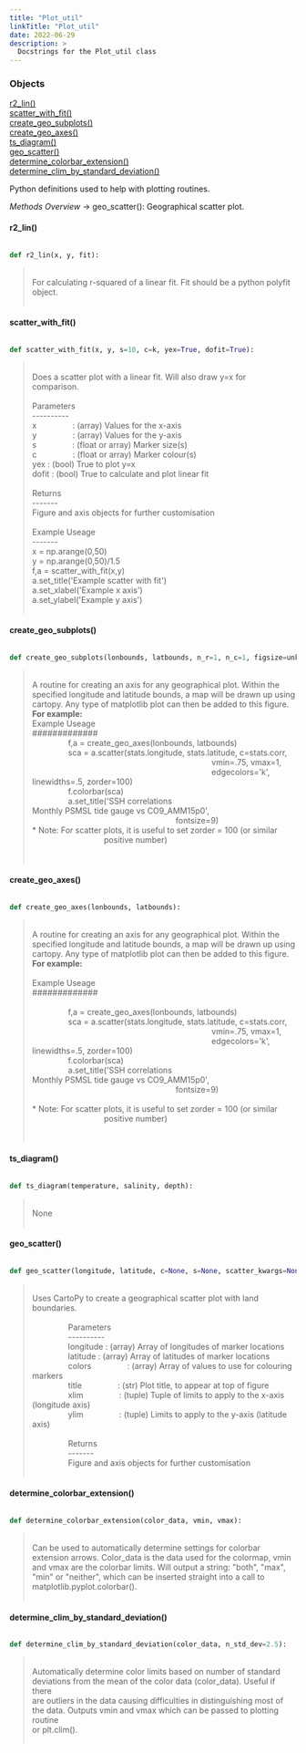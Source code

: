 ```yaml
---
title: "Plot_util"
linkTitle: "Plot_util"
date: 2022-06-29
description: >
  Docstrings for the Plot_util class
---
```

### Objects

[r2_lin()](#r2_lin)<br />
[scatter_with_fit()](#scatter_with_fit)<br />
[create_geo_subplots()](#create_geo_subplots)<br />
[create_geo_axes()](#create_geo_axes)<br />
[ts_diagram()](#ts_diagram)<br />
[geo_scatter()](#geo_scatter)<br />
[determine_colorbar_extension()](#determine_colorbar_extension)<br />
[determine_clim_by_standard_deviation()](#determine_clim_by_standard_deviation)<br />

Python definitions used to help with plotting routines.

*Methods Overview*
    -> geo_scatter(): Geographical scatter plot.
#### r2_lin()
```python

def r2_lin(x, y, fit):
```
> <br />
> For calculating r-squared of a linear fit. Fit should be a python polyfit object.<br />
> <br />
#### scatter_with_fit()
```python

def scatter_with_fit(x, y, s=10, c=k, yex=True, dofit=True):
```
> <br />
> Does a scatter plot with a linear fit. Will also draw y=x for<br />
> comparison.<br />
> <br />
> Parameters<br />
> ----------<br />
> x&nbsp;&nbsp;&nbsp;&nbsp;&nbsp;&nbsp;&nbsp;&nbsp;&nbsp;&nbsp;&nbsp;&nbsp;&nbsp;&nbsp;&nbsp;   : (array) Values for the x-axis<br />
> y&nbsp;&nbsp;&nbsp;&nbsp;&nbsp;&nbsp;&nbsp;&nbsp;&nbsp;&nbsp;&nbsp;&nbsp;&nbsp;&nbsp;&nbsp;   : (array) Values for the y-axis<br />
> s&nbsp;&nbsp;&nbsp;&nbsp;&nbsp;&nbsp;&nbsp;&nbsp;&nbsp;&nbsp;&nbsp;&nbsp;&nbsp;&nbsp;&nbsp;   : (float or array) Marker size(s)<br />
> c&nbsp;&nbsp;&nbsp;&nbsp;&nbsp;&nbsp;&nbsp;&nbsp;&nbsp;&nbsp;&nbsp;&nbsp;&nbsp;&nbsp;&nbsp;   : (float or array) Marker colour(s)<br />
> yex   : (bool) True to plot y=x<br />
> dofit : (bool) True to calculate and plot linear fit<br />
> <br />
> Returns<br />
> -------<br />
> Figure and axis objects for further customisation<br />
> <br />
> Example Useage<br />
> -------<br />
> x = np.arange(0,50)<br />
> y = np.arange(0,50)/1.5<br />
> f,a = scatter_with_fit(x,y)<br />
> a.set_title('Example scatter with fit')<br />
> a.set_xlabel('Example x axis')<br />
> a.set_ylabel('Example y axis')<br />
> <br />
#### create_geo_subplots()
```python

def create_geo_subplots(lonbounds, latbounds, n_r=1, n_c=1, figsize=unknown):
```
> <br />
>    A routine for creating an axis for any geographical plot. Within the<br />
>    specified longitude and latitude bounds, a map will be drawn up using<br />
>    cartopy. Any type of matplotlib plot can then be added to this figure.<br />
> <b>   For example:</b><br />
>    Example Useage<br />
>    #############<br />
> &nbsp;&nbsp;&nbsp;&nbsp;&nbsp;&nbsp;&nbsp;&nbsp;&nbsp;&nbsp;&nbsp;&nbsp;&nbsp;&nbsp;&nbsp;     f,a = create_geo_axes(lonbounds, latbounds)<br />
> &nbsp;&nbsp;&nbsp;&nbsp;&nbsp;&nbsp;&nbsp;&nbsp;&nbsp;&nbsp;&nbsp;&nbsp;&nbsp;&nbsp;&nbsp;     sca = a.scatter(stats.longitude, stats.latitude, c=stats.corr,<br />
> &nbsp;&nbsp;&nbsp;&nbsp;&nbsp;&nbsp;&nbsp;&nbsp;&nbsp;&nbsp;&nbsp;&nbsp;&nbsp;&nbsp;&nbsp;  &nbsp;&nbsp;&nbsp;&nbsp;&nbsp;&nbsp;&nbsp;&nbsp;&nbsp;&nbsp;&nbsp;&nbsp;&nbsp;&nbsp;&nbsp;  &nbsp;&nbsp;&nbsp;&nbsp;&nbsp;&nbsp;&nbsp;&nbsp;&nbsp;&nbsp;&nbsp;&nbsp;&nbsp;&nbsp;&nbsp;  &nbsp;&nbsp;&nbsp;&nbsp;&nbsp;&nbsp;&nbsp;&nbsp;&nbsp;&nbsp;&nbsp;&nbsp;&nbsp;&nbsp;&nbsp;  &nbsp;&nbsp;&nbsp;&nbsp;&nbsp;&nbsp;&nbsp;&nbsp;&nbsp;&nbsp;&nbsp;&nbsp;&nbsp;&nbsp;&nbsp;     vmin=.75, vmax=1,<br />
> &nbsp;&nbsp;&nbsp;&nbsp;&nbsp;&nbsp;&nbsp;&nbsp;&nbsp;&nbsp;&nbsp;&nbsp;&nbsp;&nbsp;&nbsp;  &nbsp;&nbsp;&nbsp;&nbsp;&nbsp;&nbsp;&nbsp;&nbsp;&nbsp;&nbsp;&nbsp;&nbsp;&nbsp;&nbsp;&nbsp;  &nbsp;&nbsp;&nbsp;&nbsp;&nbsp;&nbsp;&nbsp;&nbsp;&nbsp;&nbsp;&nbsp;&nbsp;&nbsp;&nbsp;&nbsp;  &nbsp;&nbsp;&nbsp;&nbsp;&nbsp;&nbsp;&nbsp;&nbsp;&nbsp;&nbsp;&nbsp;&nbsp;&nbsp;&nbsp;&nbsp;  &nbsp;&nbsp;&nbsp;&nbsp;&nbsp;&nbsp;&nbsp;&nbsp;&nbsp;&nbsp;&nbsp;&nbsp;&nbsp;&nbsp;&nbsp;     edgecolors='k', linewidths=.5, zorder=100)<br />
> &nbsp;&nbsp;&nbsp;&nbsp;&nbsp;&nbsp;&nbsp;&nbsp;&nbsp;&nbsp;&nbsp;&nbsp;&nbsp;&nbsp;&nbsp;     f.colorbar(sca)<br />
> &nbsp;&nbsp;&nbsp;&nbsp;&nbsp;&nbsp;&nbsp;&nbsp;&nbsp;&nbsp;&nbsp;&nbsp;&nbsp;&nbsp;&nbsp;     a.set_title('SSH correlations <br />
> Monthly PSMSL tide gauge vs CO9_AMM15p0',<br />
> &nbsp;&nbsp;&nbsp;&nbsp;&nbsp;&nbsp;&nbsp;&nbsp;&nbsp;&nbsp;&nbsp;&nbsp;&nbsp;&nbsp;&nbsp;  &nbsp;&nbsp;&nbsp;&nbsp;&nbsp;&nbsp;&nbsp;&nbsp;&nbsp;&nbsp;&nbsp;&nbsp;&nbsp;&nbsp;&nbsp;  &nbsp;&nbsp;&nbsp;&nbsp;&nbsp;&nbsp;&nbsp;&nbsp;&nbsp;&nbsp;&nbsp;&nbsp;&nbsp;&nbsp;&nbsp;  &nbsp;&nbsp;&nbsp;&nbsp;&nbsp;&nbsp;&nbsp;&nbsp;&nbsp;&nbsp;&nbsp;&nbsp;&nbsp;&nbsp;&nbsp;     fontsize=9)<br />
>    * Note: For scatter plots, it is useful to set zorder = 100 (or similar<br />
> &nbsp;&nbsp;&nbsp;&nbsp;&nbsp;&nbsp;&nbsp;&nbsp;&nbsp;&nbsp;&nbsp;&nbsp;&nbsp;&nbsp;&nbsp;  &nbsp;&nbsp;&nbsp;&nbsp;&nbsp;&nbsp;&nbsp;&nbsp;&nbsp;&nbsp;&nbsp;&nbsp;&nbsp;&nbsp;&nbsp;     positive number)<br />
>    <br />
> <br />
#### create_geo_axes()
```python

def create_geo_axes(lonbounds, latbounds):
```
> <br />
>    A routine for creating an axis for any geographical plot. Within the<br />
>    specified longitude and latitude bounds, a map will be drawn up using<br />
>    cartopy. Any type of matplotlib plot can then be added to this figure.<br />
> <b>   For example:</b><br />
> <br />
>    Example Useage<br />
>    #############<br />
> <br />
> &nbsp;&nbsp;&nbsp;&nbsp;&nbsp;&nbsp;&nbsp;&nbsp;&nbsp;&nbsp;&nbsp;&nbsp;&nbsp;&nbsp;&nbsp;     f,a = create_geo_axes(lonbounds, latbounds)<br />
> &nbsp;&nbsp;&nbsp;&nbsp;&nbsp;&nbsp;&nbsp;&nbsp;&nbsp;&nbsp;&nbsp;&nbsp;&nbsp;&nbsp;&nbsp;     sca = a.scatter(stats.longitude, stats.latitude, c=stats.corr,<br />
> &nbsp;&nbsp;&nbsp;&nbsp;&nbsp;&nbsp;&nbsp;&nbsp;&nbsp;&nbsp;&nbsp;&nbsp;&nbsp;&nbsp;&nbsp;  &nbsp;&nbsp;&nbsp;&nbsp;&nbsp;&nbsp;&nbsp;&nbsp;&nbsp;&nbsp;&nbsp;&nbsp;&nbsp;&nbsp;&nbsp;  &nbsp;&nbsp;&nbsp;&nbsp;&nbsp;&nbsp;&nbsp;&nbsp;&nbsp;&nbsp;&nbsp;&nbsp;&nbsp;&nbsp;&nbsp;  &nbsp;&nbsp;&nbsp;&nbsp;&nbsp;&nbsp;&nbsp;&nbsp;&nbsp;&nbsp;&nbsp;&nbsp;&nbsp;&nbsp;&nbsp;  &nbsp;&nbsp;&nbsp;&nbsp;&nbsp;&nbsp;&nbsp;&nbsp;&nbsp;&nbsp;&nbsp;&nbsp;&nbsp;&nbsp;&nbsp;     vmin=.75, vmax=1,<br />
> &nbsp;&nbsp;&nbsp;&nbsp;&nbsp;&nbsp;&nbsp;&nbsp;&nbsp;&nbsp;&nbsp;&nbsp;&nbsp;&nbsp;&nbsp;  &nbsp;&nbsp;&nbsp;&nbsp;&nbsp;&nbsp;&nbsp;&nbsp;&nbsp;&nbsp;&nbsp;&nbsp;&nbsp;&nbsp;&nbsp;  &nbsp;&nbsp;&nbsp;&nbsp;&nbsp;&nbsp;&nbsp;&nbsp;&nbsp;&nbsp;&nbsp;&nbsp;&nbsp;&nbsp;&nbsp;  &nbsp;&nbsp;&nbsp;&nbsp;&nbsp;&nbsp;&nbsp;&nbsp;&nbsp;&nbsp;&nbsp;&nbsp;&nbsp;&nbsp;&nbsp;  &nbsp;&nbsp;&nbsp;&nbsp;&nbsp;&nbsp;&nbsp;&nbsp;&nbsp;&nbsp;&nbsp;&nbsp;&nbsp;&nbsp;&nbsp;     edgecolors='k', linewidths=.5, zorder=100)<br />
> &nbsp;&nbsp;&nbsp;&nbsp;&nbsp;&nbsp;&nbsp;&nbsp;&nbsp;&nbsp;&nbsp;&nbsp;&nbsp;&nbsp;&nbsp;     f.colorbar(sca)<br />
> &nbsp;&nbsp;&nbsp;&nbsp;&nbsp;&nbsp;&nbsp;&nbsp;&nbsp;&nbsp;&nbsp;&nbsp;&nbsp;&nbsp;&nbsp;     a.set_title('SSH correlations <br />
> Monthly PSMSL tide gauge vs CO9_AMM15p0',<br />
> &nbsp;&nbsp;&nbsp;&nbsp;&nbsp;&nbsp;&nbsp;&nbsp;&nbsp;&nbsp;&nbsp;&nbsp;&nbsp;&nbsp;&nbsp;  &nbsp;&nbsp;&nbsp;&nbsp;&nbsp;&nbsp;&nbsp;&nbsp;&nbsp;&nbsp;&nbsp;&nbsp;&nbsp;&nbsp;&nbsp;  &nbsp;&nbsp;&nbsp;&nbsp;&nbsp;&nbsp;&nbsp;&nbsp;&nbsp;&nbsp;&nbsp;&nbsp;&nbsp;&nbsp;&nbsp;  &nbsp;&nbsp;&nbsp;&nbsp;&nbsp;&nbsp;&nbsp;&nbsp;&nbsp;&nbsp;&nbsp;&nbsp;&nbsp;&nbsp;&nbsp;     fontsize=9)<br />
> <br />
>    * Note: For scatter plots, it is useful to set zorder = 100 (or similar<br />
> &nbsp;&nbsp;&nbsp;&nbsp;&nbsp;&nbsp;&nbsp;&nbsp;&nbsp;&nbsp;&nbsp;&nbsp;&nbsp;&nbsp;&nbsp;  &nbsp;&nbsp;&nbsp;&nbsp;&nbsp;&nbsp;&nbsp;&nbsp;&nbsp;&nbsp;&nbsp;&nbsp;&nbsp;&nbsp;&nbsp;     positive number)<br />
>    <br />
> <br />
#### ts_diagram()
```python

def ts_diagram(temperature, salinity, depth):
```
> <br />
> None<br />
> <br />
#### geo_scatter()
```python

def geo_scatter(longitude, latitude, c=None, s=None, scatter_kwargs=None, coastline_kwargs=None, gridline_kwargs=None, figure_kwargs=unknown, title=, figsize=None):
```
> <br />
> Uses CartoPy to create a geographical scatter plot with land boundaries.<br />
> <br />
> &nbsp;&nbsp;&nbsp;&nbsp;&nbsp;&nbsp;&nbsp;&nbsp;&nbsp;&nbsp;&nbsp;&nbsp;&nbsp;&nbsp;&nbsp;  Parameters<br />
> &nbsp;&nbsp;&nbsp;&nbsp;&nbsp;&nbsp;&nbsp;&nbsp;&nbsp;&nbsp;&nbsp;&nbsp;&nbsp;&nbsp;&nbsp;  ----------<br />
> &nbsp;&nbsp;&nbsp;&nbsp;&nbsp;&nbsp;&nbsp;&nbsp;&nbsp;&nbsp;&nbsp;&nbsp;&nbsp;&nbsp;&nbsp;  longitude : (array) Array of longitudes of marker locations<br />
> &nbsp;&nbsp;&nbsp;&nbsp;&nbsp;&nbsp;&nbsp;&nbsp;&nbsp;&nbsp;&nbsp;&nbsp;&nbsp;&nbsp;&nbsp;  latitude  : (array) Array of latitudes of marker locations<br />
> &nbsp;&nbsp;&nbsp;&nbsp;&nbsp;&nbsp;&nbsp;&nbsp;&nbsp;&nbsp;&nbsp;&nbsp;&nbsp;&nbsp;&nbsp;  colors&nbsp;&nbsp;&nbsp;&nbsp;&nbsp;&nbsp;&nbsp;&nbsp;&nbsp;&nbsp;&nbsp;&nbsp;&nbsp;&nbsp;&nbsp;  : (array) Array of values to use for colouring markers<br />
> &nbsp;&nbsp;&nbsp;&nbsp;&nbsp;&nbsp;&nbsp;&nbsp;&nbsp;&nbsp;&nbsp;&nbsp;&nbsp;&nbsp;&nbsp;  title&nbsp;&nbsp;&nbsp;&nbsp;&nbsp;&nbsp;&nbsp;&nbsp;&nbsp;&nbsp;&nbsp;&nbsp;&nbsp;&nbsp;&nbsp;   : (str) Plot title, to appear at top of figure<br />
> &nbsp;&nbsp;&nbsp;&nbsp;&nbsp;&nbsp;&nbsp;&nbsp;&nbsp;&nbsp;&nbsp;&nbsp;&nbsp;&nbsp;&nbsp;  xlim&nbsp;&nbsp;&nbsp;&nbsp;&nbsp;&nbsp;&nbsp;&nbsp;&nbsp;&nbsp;&nbsp;&nbsp;&nbsp;&nbsp;&nbsp;    : (tuple) Tuple of limits to apply to the x-axis (longitude axis)<br />
> &nbsp;&nbsp;&nbsp;&nbsp;&nbsp;&nbsp;&nbsp;&nbsp;&nbsp;&nbsp;&nbsp;&nbsp;&nbsp;&nbsp;&nbsp;  ylim&nbsp;&nbsp;&nbsp;&nbsp;&nbsp;&nbsp;&nbsp;&nbsp;&nbsp;&nbsp;&nbsp;&nbsp;&nbsp;&nbsp;&nbsp;    : (tuple) Limits to apply to the y-axis (latitude axis)<br />
> <br />
> &nbsp;&nbsp;&nbsp;&nbsp;&nbsp;&nbsp;&nbsp;&nbsp;&nbsp;&nbsp;&nbsp;&nbsp;&nbsp;&nbsp;&nbsp;  Returns<br />
> &nbsp;&nbsp;&nbsp;&nbsp;&nbsp;&nbsp;&nbsp;&nbsp;&nbsp;&nbsp;&nbsp;&nbsp;&nbsp;&nbsp;&nbsp;  -------<br />
> &nbsp;&nbsp;&nbsp;&nbsp;&nbsp;&nbsp;&nbsp;&nbsp;&nbsp;&nbsp;&nbsp;&nbsp;&nbsp;&nbsp;&nbsp;  Figure and axis objects for further customisation<br />
> <br />
#### determine_colorbar_extension()
```python

def determine_colorbar_extension(color_data, vmin, vmax):
```
> <br />
> Can be used to automatically determine settings for colorbar<br />
> extension arrows. Color_data is the data used for the colormap, vmin<br />
> and vmax are the colorbar limits. Will output a string: "both", "max",<br />
> "min" or "neither", which can be inserted straight into a call to<br />
> matplotlib.pyplot.colorbar().<br />
> <br />
#### determine_clim_by_standard_deviation()
```python

def determine_clim_by_standard_deviation(color_data, n_std_dev=2.5):
```
> <br />
> Automatically determine color limits based on number of standard<br />
> deviations from the mean of the color data (color_data). Useful if there<br />
> are outliers in the data causing difficulties in distinguishing most of<br />
> the data. Outputs vmin and vmax which can be passed to plotting routine<br />
> or plt.clim().<br />
> <br />